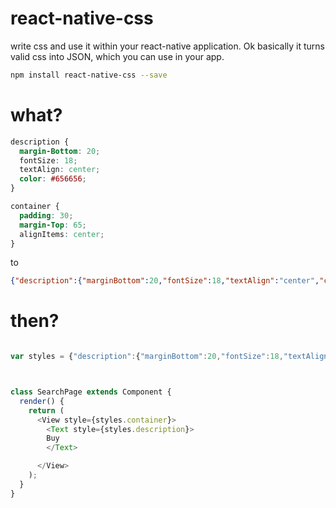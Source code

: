 # react-native-css

write css and use it within your react-native application. Ok basically it turns valid css into JSON, which you can use in your app.


```bash
npm install react-native-css --save
```


# what?

``` css
description {
  margin-Bottom: 20;
  fontSize: 18;
  textAlign: center;
  color: #656656;
}

container {
  padding: 30;
  margin-Top: 65;
  alignItems: center;
}

```

to

``` json
{"description":{"marginBottom":20,"fontSize":18,"textAlign":"center","color":"#656656"},"container":{"padding":30,"marginTop":65,"alignItems":"center"}}

```

# then?
```js

var styles = {"description":{"marginBottom":20,"fontSize":18,"textAlign":"center","color":"#656656"},"container":{"padding":30,"marginTop":65,"alignItems":"center"}}



class SearchPage extends Component {
  render() {
    return (
      <View style={styles.container}>
        <Text style={styles.description}>
        Buy
        </Text>

      </View>
    );
  }
}




```
